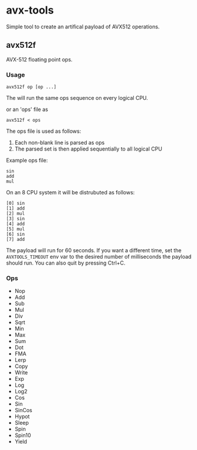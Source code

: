 # avx-tools

Simple tool to create an artifical payload of AVX512 operations.


## avx512f

AVX-512 floating point ops.

### Usage

```
avx512f op [op ...]
```

The will run the same ops sequence on every logical CPU.

or an 'ops' file as

```
avx512f < ops
```

The ops file is used as follows:

1. Each non-blank line is parsed as ops
2. The parsed set is then applied sequentially to all logical CPU

Example ops file:

```
sin
add
mul
```

On an 8 CPU system it will be distrubuted as follows:

```
[0] sin
[1] add
[2] mul
[3] sin
[4] add
[5] mul
[6] sin
[7] add
```

The payload will run for 60 seconds. If you want a different time, set the `AVXTOOLS_TIMEOUT` env var to the desired number of milliseconds the payload should run. You can also quit by pressing Ctrl+C.

### Ops 

- Nop 
- Add 
- Sub 
- Mul 
- Div 
- Sqrt 
- Min 
- Max 
- Sum 
- Dot 
- FMA 
- Lerp 
- Copy 
- Write 
- Exp 
- Log 
- Log2 
- Cos 
- Sin 
- SinCos 
- Hypot 
- Sleep 
- Spin 
- Spin10 
- Yield